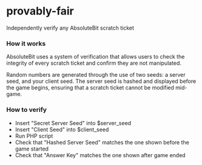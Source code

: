 # provably-fair
Independently verify any AbsoluteBit scratch ticket

### How it works
AbsoluteBit uses a system of verification that allows users to check the integrity of every scratch ticket and confirm they are not manipulated.

Random numbers are generated through the use of two seeds: a server seed, and your client seed. The server seed is hashed and displayed before the game begins, ensuring that a scratch ticket cannot be modified mid-game.

### How to verify
- Insert "Secret Server Seed" into $server_seed
- Insert "Client Seed" into $client_seed
- Run PHP script
- Check that "Hashed Server Seed" matches the one shown before the game started
- Check that "Answer Key" matches the one shown after game ended

